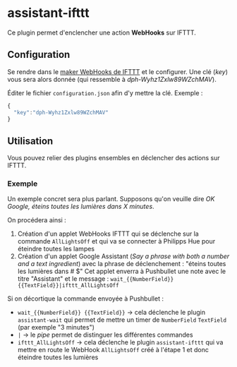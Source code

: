 # assistant-ifttt

Ce plugin permet d'enclencher une action **WebHooks** sur IFTTT.

## Configuration

Se rendre dans le [maker WebHooks de IFTTT](https://ifttt.com/maker_webhooks) et le configurer. Une clé (*key*) vous sera alors donnée (qui ressemble à *dph-Wyhz1Zxlw89WZchMAV*).

Éditer le fichier `configuration.json` afin d'y mettre la clé. Exemple :
```javascript
{
  "key":"dph-Wyhz1Zxlw89WZchMAV"
}

```

## Utilisation

Vous pouvez relier des plugins ensembles en déclencher des actions sur IFTTT.

### Exemple

Un exemple concret sera plus parlant. Supposons qu'on veuille dire *OK Google, éteins toutes les lumières dans X minutes*.

On procédera ainsi :

  1) Création d'un applet WebHooks IFTTT qui se déclenche sur la commande `AllLightsOff` et qui va se connecter à Philipps Hue pour éteindre toutes les lampes
  2) Création d'un applet Google Assistant (*Say a phrase with both a number and a text ingredient*) avec la phrase de déclenchement : "éteins toutes les lumières dans # $"
  Cet applet enverra à Pushbullet une note avec le titre "Assistant" et le message : `wait_{{NumberField}} {{TextField}}|ifttt_AllLightsOff`

Si on décortique la commande envoyée à Pushbullet :
  - `wait_{{NumberField}} {{TextField}}` → cela déclenche le plugin `assistant-wait` qui permet de mettre un timer de `NumberField` `TextField` (par exemple "3 minutes")
  - `|` → le *pipe* permet de distinguer les différentes commandes
  - `ifttt_AllLightsOff` → cela déclenche le plugin `assistant-ifttt` qui va mettre en route le WebHook `AllLightsOff` créé à l'étape 1 et donc éteindre toutes les lumières
